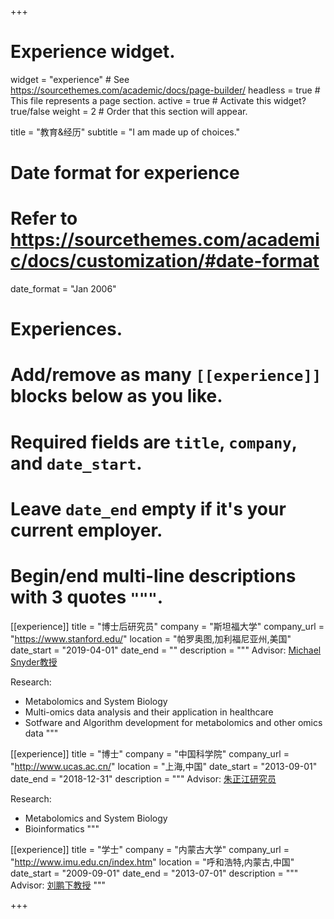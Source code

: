 +++
# Experience widget.
widget = "experience"  # See https://sourcethemes.com/academic/docs/page-builder/
headless = true  # This file represents a page section.
active = true  # Activate this widget? true/false
weight = 2  # Order that this section will appear.

title = "教育&经历"
subtitle = "I am made up of choices."

# Date format for experience
#   Refer to https://sourcethemes.com/academic/docs/customization/#date-format
date_format = "Jan 2006"

# Experiences.
#   Add/remove as many `[[experience]]` blocks below as you like.
#   Required fields are `title`, `company`, and `date_start`.
#   Leave `date_end` empty if it's your current employer.
#   Begin/end multi-line descriptions with 3 quotes `"""`.
[[experience]]
  title = "博士后研究员"
  company = "斯坦福大学"
  company_url = "https://www.stanford.edu/"
  location = "帕罗奥图,加利福尼亚州,美国"
  date_start = "2019-04-01"
  date_end = ""
  description = """
  Advisor: [Michael Snyder教授](http://snyderlab.stanford.edu/)
  
  Research:
  
  * Metabolomics and System Biology
  * Multi-omics data analysis and their application in healthcare
  * Sotfware and Algorithm development for metabolomics and other omics data
  """

[[experience]]
  title = "博士"
  company = "中国科学院"
  company_url = "http://www.ucas.ac.cn/"
  location = "上海,中国"
  date_start = "2013-09-01"
  date_end = "2018-12-31"
  description = """
   Advisor: [朱正江研究员](http://www.zhulab.cn/index.php)
  
  Research:
  
  * Metabolomics and System Biology
  * Bioinformatics
  """
  
[[experience]]
  title = "学士"
  company = "内蒙古大学"
  company_url = "http://www.imu.edu.cn/index.htm"
  location = "呼和浩特,内蒙古,中国"
  date_start = "2009-09-01"
  date_end = "2013-07-01"
  description = """
  Advisor: [刘鹏下教授](http://smkxxy.imu.edu.cn/info/1027/4522.htm)
  """
  


  

+++
